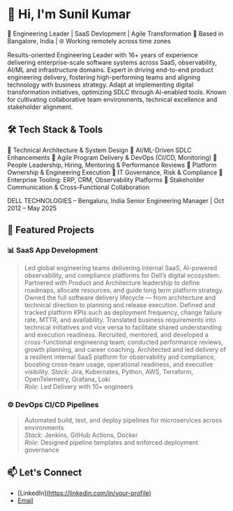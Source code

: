 # 👋 Hi, I'm Sunil Kumar

🚀 Engineering Leader | SaaS Devlopment | Agile Transformation 
📍 Based in Bangalore, India | 🌐 Working remotely across time zones

Results-oriented Engineering Leader with 16+ years of experience delivering enterprise-scale software systems 
across SaaS, observability, AI/ML and infrastructure domains. Expert in driving end-to-end product engineering 
delivery, fostering high-performing teams and aligning technology with business strategy. Adapt at 
implementing digital transformation initiatives, optimizing SDLC through AI-enabled tools. Known for 
cultivating collaborative team environments, technical excellence and stakeholder alignment. 

## 🛠️ Tech Stack & Tools
  Technical Architecture & System Design 
  AI/ML-Driven SDLC Enhancements 
  Agile Program Delivery & DevOps (CI/CD, Monitoring) 
  People Leadership, Hiring, Mentoring & Performance Reviews 
  Platform Ownership & Engineering Execution 
  IT Governance, Risk & Compliance 
  Enterprise Tooling: ERP, CRM, Observability Platforms 
  Stakeholder Communication & Cross-Functional Collaboration 


DELL TECHNOLOGIES – Bengaluru, India 
Senior Engineering Manager | Oct 2012 – May 2025 

## 📌 Featured Projects

### 📊 **SaaS App Development**
> Led global engineering teams delivering internal SaaS, AI-powered observability, and compliance platforms 
for Dell’s digital ecosystem.
> Partnered with Product and Architecture leadership to define roadmaps, allocate resources, and guide long
term platform strategy.
> Owned the full software delivery lifecycle — from architecture and technical direction to planning and 
release execution.
> Defined and tracked platform KPIs such as deployment frequency, change failure rate, MTTR, and 
availability.
> Translated business requirements into technical initiatives and vice versa to facilitate shared understanding 
and execution readiness.
> Recruited, mentored, and developed a cross-functional engineering team; conducted performance reviews, 
growth planning, and career coaching.
> Architected and led delivery of a resilient internal SaaS platform for observability and compliance, boosting 
cross-team usage, operational readiness, and executive visibility.
> _Stack_: Jira, Kubernates, Python, AWS, Terraform, OpenTelemetry, Grafana, Loki  
> _Role_: Led Delivery with 10+ engineers

### ⚙️ **DevOps CI/CD Pipelines**
> Automated build, test, and deploy pipelines for microservices across environments  
> _Stack_: Jenkins, GitHub Actions, Docker  
> _Role_: Designed pipeline templates and enforced deployment governance


## 📫 Let's Connect

- [LinkedIn][(https://linkedin.com/in/your-profile)](https://www.linkedin.com/in/sunilrkumar98/)
- [Email](mailto:sunilrkumar10@outlook.com)
